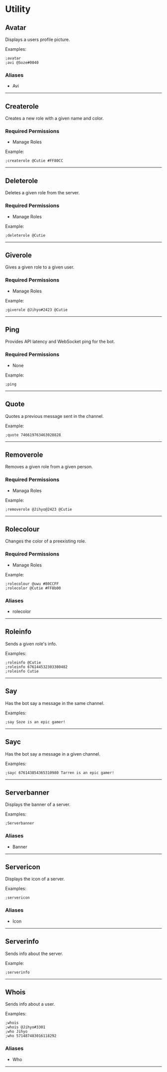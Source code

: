 # Utility

## Avatar
Displays a users profile picture.

Examples:
```
;avatar
;avi @Soze#0040
```
### Aliases
* Avi

---

## Createrole
Creates a new role with a given name and color.
### Required Permissions 
* Manage Roles

Example: 
```
;createrole @Cutie #FF80CC
```

---

## Deleterole
Deletes a given role from the server.
### Required Permissions
* Manage Roles

Example: 
```
;deleterole @Cutie
```

---

## Giverole
Gives a given role to a given user.
### Required Permissions
* Manage Roles

Example: 
```
;giverole @Jihyo#2423 @Cutie
```

---


## Ping
Provides API latency and WebSocket ping for the bot.
### Required Permissions 
* None

Example: 
```
;ping
```

---

## Quote
Quotes a previous message sent in the channel.

Example: 
```
;quote 746619763463028828
```

---

## Removerole
Removes a given role from a given person.
### Required Permissions
* Managa Roles

Example: 
```
;removerole @Jihyo@2423 @Cutie
```

---

## Rolecolour
Changes the color of a preexisting role.
### Required Permissions
* Manage Roles

Example: 
```
;rolecolour @uwu #80CCFF
;rolecolor @Cutie #FF8b00
```

### Aliases
* rolecolor

---

## Roleinfo
Sends a given role's info.

Examples:
```
;roleinfo @Cutie
;roleinfo 676144532303380482
;roleinfo Cutie
```

---

## Say
Has the bot say a message in the same channel.

Examples: 
```
;say Soze is an epic gamer!
```

---

## Sayc
Has the bot say a message in a given channel.

Examples: 
```
;sayc 676143854365310980 Tarren is an epic gamer!
```

---

## Serverbanner
Displays the banner of a server.

Examples: 
```
;Serverbanner
```
### Aliases 
* Banner

---

## Servericon
Displays the icon of a server.

Examples: 
```
;servericon
```
### Aliases
* Icon

---

## Serverinfo
Sends info about the server.

Example: 
```
;serverinfo
```

---

## Whois
Sends info about a user.

Examples: 
```
;whois 
;whois @Jihyo#3301
;who Jihyo
;who 571487483016118292
```
### Aliases
* Who

---